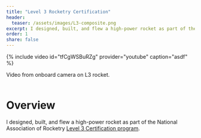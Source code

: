 ```yaml
---
title: "Level 3 Rocketry Certification"
header:
  teaser: /assets/images/L3-composite.png
excerpt: I designed, built, and flew a high-power rocket as part of the National Association of Rocketry Level 3 certification program.
order: 1
share: false
---
```


{% include video id="tfCgWSBuRZg" provider="youtube" caption="asdf" %}
<figcaption>Video from onboard camera on L3 rocket.</figcaption>
<br>

# Overview
I designed, built, and flew a high-power rocket as part of the National Association of Rocketry [Level 3 Certification program](https://www.nar.org/high-power-rocketry-info/level-3-hpr-certification/).